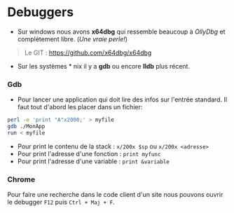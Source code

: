 <!-- TITLE: Debugging -->
<!-- SUBTITLE: Diverses informations sur les debuggers *nix et Windows.-->

# Debuggers
* Sur windows nous avons **x64dbg** qui ressemble beaucoup à *OllyDbg* et complétement libre. (*Une vraie perle!*)
> Le GIT : https://github.com/x64dbg/x64dbg
* Sur les systèmes * nix il y a **gdb** ou encore **lldb** plus récent.

### Gdb
 
* Pour lancer une application qui doit lire des infos sur l'entrée standard. Il faut tout d'abord les placer dans un fichier:
 
```sh
perl -e 'print "A"x2000;' > myfile
gdb ./MonApp
run < myfile
```

* Pour print le contenu de la stack : `x/200x $sp` ou `x/200x <adresse>`
* Pour print l'adresse d'une fonction : `print myfunc`
* Pour print l'adresse d'une variable : `print &variable`

### Chrome

Pour faire une recherche dans le code client d'un site nous pouvons ouvrir le debugger `F12` puis  `Ctrl + Maj + F`.


